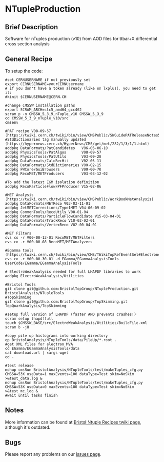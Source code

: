 NTupleProduction
================

## Brief Description
Software for nTuples production (v10) from AOD files for ttbar+X differential cross section analysis

## General Recipe

To setup the code:

```
#set CERNUSERNAME if not previously set
export CERNUSERNAME=yourCERNUsername
# if you don't have a token already (like on lxplus), you need to get it:
#kinit $CERNUSERNAME@CERN.CH

#change CMSSW installation paths
export SCRAM_ARCH=slc5_amd64_gcc462
scram p -n CMSSW_5_3_9_nTuple_v10 CMSSW_5_3_9
cd CMSSW_5_3_9_nTuple_v10/src
cmsenv

#PAT recipe V08-09-57 (https://twiki.cern.ch/twiki/bin/view/CMSPublic/SWGuidePATReleaseNotes52X#V08_09_57)
#StdDictionaries tag manually updated (https://hypernews.cern.ch/HyperNews/CMS/get/met/282/1/3/1/1.html)
addpkg DataFormats/PatCandidates   V06-05-06-10
addpkg PhysicsTools/PatAlgos       V08-09-57
addpkg PhysicsTools/PatUtils       V03-09-28
addpkg DataFormats/CaloRecHit      V02-05-11
addpkg DataFormats/StdDictionaries V00-02-15
addpkg FWCore/GuiBrowsers          V00-00-70
addpkg RecoMET/METProducers        V03-03-12-02

#To add the latest EGM isolation definition
addpkg RecoParticleFlow/PFProducer V15-02-06

#MET Analysis (https://twiki.cern.ch/twiki/bin/view/CMSPublic/WorkBookMetAnalysis)
addpkg DataFormats/METReco V03-03-11-01 
addpkg JetMETCorrections/Type1MET V04-06-09-02
addpkg CommonTools/RecoUtils V00-01-04
addpkg DataFormats/ParticleFlowCandidate V15-03-04-01
addpkg DataFormats/TrackReco V10-02-02-01
addpkg DataFormats/VertexReco V02-00-04-01

#MET Filters
cvs co -r V00-00-13-01 RecoMET/METFilters
cvs co -r V00-00-08 RecoMET/METAnalyzers

#Egamma tools (https://twiki.cern.ch/twiki/bin/view/CMS/TWikiTopRefEventSel#Electrons)
cvs co -r V00-00-30-01 -d EGamma/EGammaAnalysisTools UserCode/EGamma/EGammaAnalysisTools

# ElectroWeakAnalysis needed for full LHAPDF libraries to work
addpkg ElectroWeakAnalysis/Utilities

#Bristol Tools
git clone git@github.com:BristolTopGroup/NTupleProduction.git BristolAnalysis/NTupleTools
#TopSkimming
git clone git@github.com:BristolTopGroup/TopSkimming.git TopQuarkAnalysis/TopSkimming

#setup full version of LHAPDF (faster AND prevents crashes!)
scram setup lhapdffull
touch $CMSSW_BASE/src/ElectroWeakAnalysis/Utilities/BuildFile.xml
scram b -j8

#copy pile up histograms into working directory
cp BristolAnalysis/NTupleTools/data/PileUp/*.root .
#get XML files for electron MVA
cd EGamma/EGammaAnalysisTools/data
cat download.url | xargs wget
cd - 

#test release
nohup cmsRun BristolAnalysis/NTupleTools/test/makeTuples_cfg.py CMSSW=53X useData=1 maxEvents=100 dataType=Test skim=NoSkim >&test_data.log &
nohup cmsRun BristolAnalysis/NTupleTools/test/makeTuples_cfg.py CMSSW=53X useData=0 maxEvents=100 dataType=Test skim=NoSkim >&test_mc.log &
#wait until tasks finish
```


## Notes
More information can be found at [Bristol Ntuple Recipes twiki page](https://twiki.cern.ch/twiki/bin/view/CMS/BristolNTuplerRecipes), although it's outdated.

## Bugs
Please report any problems on our [issues page](https://github.com/BristolTopGroup/NTupleProduction/issues).
